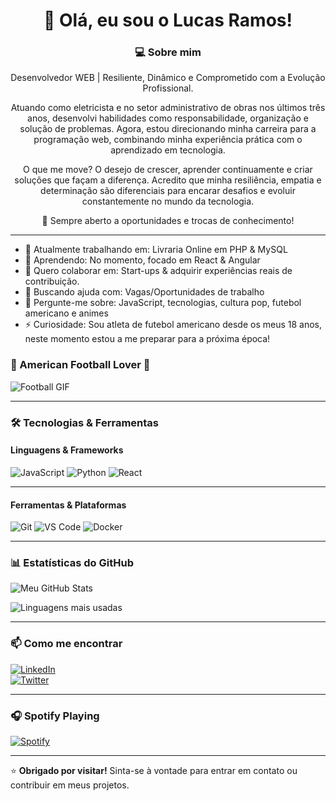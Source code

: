 <div align="center">

# 👋 Olá, eu sou o Lucas Ramos!  

### 💻 Sobre mim  
Desenvolvedor WEB | Resiliente, Dinâmico e Comprometido com a Evolução Profissional.

Atuando como eletricista e no setor administrativo de obras nos últimos três anos, desenvolvi habilidades como responsabilidade, organização e solução de problemas. 
Agora, estou direcionando minha carreira para a programação web, combinando minha experiência prática com o aprendizado em tecnologia.

O que me move? O desejo de crescer, aprender continuamente e criar soluções que façam a diferença. 
Acredito que minha resiliência, empatia e determinação são diferenciais para encarar desafios e evoluir constantemente no mundo da tecnologia.

📩 Sempre aberto a oportunidades e trocas de conhecimento!  

</div>

---

- 🔭 Atualmente trabalhando em: Livraria Online em PHP & MySQL  
- 🌱 Aprendendo: No momento, focado em React & Angular  
- 👯 Quero colaborar em: Start-ups & adquirir experiências reais de contribuição.  
- 🤔 Buscando ajuda com: Vagas/Oportunidades de trabalho  
- 💬 Pergunte-me sobre: JavaScript, tecnologias, cultura pop, futebol americano e animes  
- ⚡ Curiosidade: Sou atleta de futebol americano desde os meus 18 anos, neste momento estou a me preparar para a próxima época!

### 🏈 American Football Lover 🏈 

![Football GIF](https://media.giphy.com/media/v1.Y2lkPTc5MGI3NjExcDlwY2V6d2V6Y2F1bWJ0dGJ4Z3B5eHh4eWx0ZzZ6dHk1dGJmZyZlcD12MV9pbnRlcm5hbF9naWZfYnlfaWQmY3Q9Zw/xT5LMHxhOfscxPfIfm/giphy.gif)

---

### 🛠️ Tecnologias & Ferramentas  

#### Linguagens & Frameworks  
![JavaScript](https://img.shields.io/badge/-JavaScript-F7DF1E?style=flat&logo=javascript&logoColor=black)
![Python](https://img.shields.io/badge/-Python-3776AB?style=flat&logo=python&logoColor=white)
![React](https://img.shields.io/badge/-React-61DAFB?style=flat&logo=react&logoColor=black)  

---

#### Ferramentas & Plataformas  
![Git](https://img.shields.io/badge/-Git-F05032?style=flat&logo=git&logoColor=white)
![VS Code](https://img.shields.io/badge/-VS%20Code-007ACC?style=flat&logo=visual-studio-code&logoColor=white)
![Docker](https://img.shields.io/badge/-Docker-2496ED?style=flat&logo=docker&logoColor=white)  

---

### 📊 Estatísticas do GitHub  

![Meu GitHub Stats](https://github-readme-stats.vercel.app/api?username=srloga&show_icons=true&theme=radical)  

![Linguagens mais usadas](https://github-readme-stats.vercel.app/api/top-langs/?username=srloga&layout=compact&theme=radical)  

---

### 📫 Como me encontrar  

[![LinkedIn](https://img.shields.io/badge/-LinkedIn-0077B5?style=flat&logo=linkedin&logoColor=white)](https://linkedin.com/in/lucas-ramos-loga)  
[![Twitter](https://img.shields.io/badge/-Twitter-1DA1F2?style=flat&logo=twitter&logoColor=white)](https://twitter.com/sr_loga)    

---

### 🎧 Spotify Playing  

[![Spotify](https://novatorem.vercel.app/api/spotify)](https://open.spotify.com/user/22zhgaqbewm6pks5j5nuj2l) 

---

⭐️ **Obrigado por visitar!** Sinta-se à vontade para entrar em contato ou contribuir em meus projetos.  


